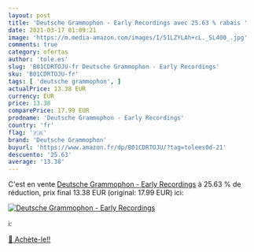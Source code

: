 ```yaml
---
layout: post
title: 'Deutsche Grammophon - Early Recordings avec 25.63 % rabais '
date: 2021-03-17 01:09:21
image: 'https://m.media-amazon.com/images/I/51LZYLAh+cL._SL400_.jpg'
comments: true
category: ofertas
author: 'tole.es'
slug: 'B01CDRTOJU-fr Deutsche Grammophon - Early Recordings'
sku: 'B01CDRTOJU-fr'
tags: [ 'deutsche grammophon', ]
actualPrice: 13.38 EUR
currency: EUR
price: 13.38
comparePrice: 17.99 EUR
prodname: 'Deutsche Grammophon - Early Recordings'
country: 'fr'
flag: '🇫🇷'
brand: 'Deutsche Grammophon'
buyurl: 'https://www.amazon.fr/dp/B01CDRTOJU/?tag=tolees0d-21'
descuento: '25.63'
average: '13.38'
---
```


C'est en vente [Deutsche Grammophon - Early Recordings](https://www.amazon.fr/dp/B01CDRTOJU/?tag=tolees0d-21)  à  25.63 % de réduction, prix final  13.38 EUR (original: 17.99 EUR) ici:

[![Deutsche Grammophon - Early Recordings](https://m.media-amazon.com/images/I/51LZYLAh+cL._SL400_.jpg)](https://www.amazon.fr/dp/B01CDRTOJU/?tag=tolees0d-21)

ℹ️:


[🛒 Achète-le!!](https://www.amazon.fr/dp/B01CDRTOJU/?tag=tolees0d-21)
